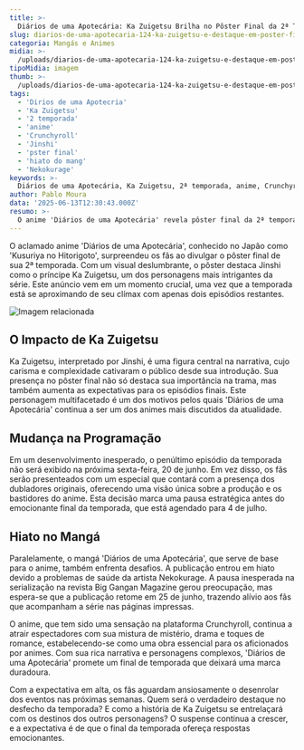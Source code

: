 ```yaml
---
title: >-
  Diários de uma Apotecária: Ka Zuigetsu Brilha no Pôster Final da 2ª Temporada
slug: diarios-de-uma-apotecaria-124-ka-zuigetsu-e-destaque-em-poster-final-da-2-temporada
categoria: Mangás e Animes
midia: >-
  /uploads/diarios-de-uma-apotecaria-124-ka-zuigetsu-e-destaque-em-poster-final-da-2-temporada-thumb.webp
tipoMidia: imagem
thumb: >-
  /uploads/diarios-de-uma-apotecaria-124-ka-zuigetsu-e-destaque-em-poster-final-da-2-temporada-thumb.webp
tags:
  - 'Dirios de uma Apotecria'
  - 'Ka Zuigetsu'
  - '2 temporada'
  - 'anime'
  - 'Crunchyroll'
  - 'Jinshi'
  - 'pster final'
  - 'hiato do mang'
  - 'Nekokurage'
keywords: >-
  Diários de uma Apotecária, Ka Zuigetsu, 2ª temporada, anime, Crunchyroll, Jinshi, pôster final, hiato do mangá, Nekokurage
author: Pablo Moura
data: '2025-06-13T12:30:43.000Z'
resumo: >-
  O anime 'Diários de uma Apotecária' revela pôster final da 2ª temporada destacando Ka Zuigetsu. Um episódio especial com o elenco substituirá o penúltimo episódio na próxima semana.
---
```


O aclamado anime 'Diários de uma Apotecária', conhecido no Japão como 'Kusuriya no Hitorigoto', surpreendeu os fãs ao divulgar o pôster final de sua 2ª temporada. Com um visual deslumbrante, o pôster destaca Jinshi como o príncipe Ka Zuigetsu, um dos personagens mais intrigantes da série. Este anúncio vem em um momento crucial, uma vez que a temporada está se aproximando de seu clímax com apenas dois episódios restantes.

![Imagem relacionada](/uploads/diarios-de-uma-apotecaria-124-ka-zuigetsu-e-destaque-em-poster-final-da-2-temporada-0.webp)

## O Impacto de Ka Zuigetsu

Ka Zuigetsu, interpretado por Jinshi, é uma figura central na narrativa, cujo carisma e complexidade cativaram o público desde sua introdução. Sua presença no pôster final não só destaca sua importância na trama, mas também aumenta as expectativas para os episódios finais. Este personagem multifacetado é um dos motivos pelos quais 'Diários de uma Apotecária' continua a ser um dos animes mais discutidos da atualidade.

## Mudança na Programação

Em um desenvolvimento inesperado, o penúltimo episódio da temporada não será exibido na próxima sexta-feira, 20 de junho. Em vez disso, os fãs serão presenteados com um especial que contará com a presença dos dubladores originais, oferecendo uma visão única sobre a produção e os bastidores do anime. Esta decisão marca uma pausa estratégica antes do emocionante final da temporada, que está agendado para 4 de julho.

## Hiato no Mangá

Paralelamente, o mangá 'Diários de uma Apotecária', que serve de base para o anime, também enfrenta desafios. A publicação entrou em hiato devido a problemas de saúde da artista Nekokurage. A pausa inesperada na serialização na revista Big Gangan Magazine gerou preocupação, mas espera-se que a publicação retome em 25 de junho, trazendo alívio aos fãs que acompanham a série nas páginas impressas.

O anime, que tem sido uma sensação na plataforma Crunchyroll, continua a atrair espectadores com sua mistura de mistério, drama e toques de romance, estabelecendo-se como uma obra essencial para os aficionados por animes. Com sua rica narrativa e personagens complexos, 'Diários de uma Apotecária' promete um final de temporada que deixará uma marca duradoura.

Com a expectativa em alta, os fãs aguardam ansiosamente o desenrolar dos eventos nas próximas semanas. Quem será o verdadeiro destaque no desfecho da temporada? E como a história de Ka Zuigetsu se entrelaçará com os destinos dos outros personagens? O suspense continua a crescer, e a expectativa é de que o final da temporada ofereça respostas emocionantes.
